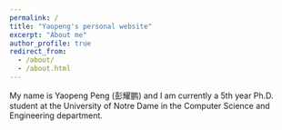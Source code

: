 ```yaml
---
permalink: /
title: "Yaopeng's personal website"
excerpt: "About me"
author_profile: true
redirect_from: 
  - /about/
  - /about.html
---
```

My name is Yaopeng Peng (彭耀鹏) and I am currently a 5th year Ph.D. student at the University of Notre Dame in the Computer Science and Engineering department.


<!-- Publications
======
1. Register a GitHub account if you don't have one and confirm your e-mail (required!) -->